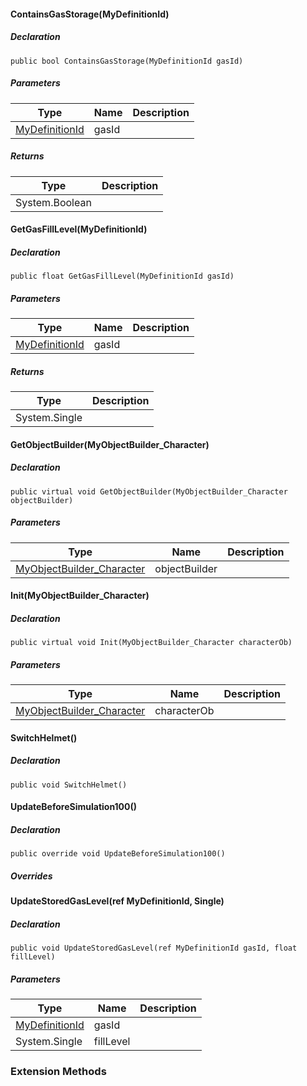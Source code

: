 #### ContainsGasStorage(MyDefinitionId)

##### Declaration

```
public bool ContainsGasStorage(MyDefinitionId gasId)
```

##### Parameters

| Type | Name | Description |
| --- | --- | --- |
| [MyDefinitionId](https://keensoftwarehouse.github.io/SpaceEngineersModAPI/api/VRage.Game.MyDefinitionId.html) | gasId |     |

##### Returns

| Type | Description |
| --- | --- |
| System.Boolean |     |

#### GetGasFillLevel(MyDefinitionId)

##### Declaration

```
public float GetGasFillLevel(MyDefinitionId gasId)
```

##### Parameters

| Type | Name | Description |
| --- | --- | --- |
| [MyDefinitionId](https://keensoftwarehouse.github.io/SpaceEngineersModAPI/api/VRage.Game.MyDefinitionId.html) | gasId |     |

##### Returns

| Type | Description |
| --- | --- |
| System.Single |     |

#### GetObjectBuilder(MyObjectBuilder\_Character)

##### Declaration

```
public virtual void GetObjectBuilder(MyObjectBuilder_Character objectBuilder)
```

##### Parameters

| Type | Name | Description |
| --- | --- | --- |
| [MyObjectBuilder\_Character](https://keensoftwarehouse.github.io/SpaceEngineersModAPI/api/VRage.Game.MyObjectBuilder_Character.html) | objectBuilder |     |

#### Init(MyObjectBuilder\_Character)

##### Declaration

```
public virtual void Init(MyObjectBuilder_Character characterOb)
```

##### Parameters

| Type | Name | Description |
| --- | --- | --- |
| [MyObjectBuilder\_Character](https://keensoftwarehouse.github.io/SpaceEngineersModAPI/api/VRage.Game.MyObjectBuilder_Character.html) | characterOb |     |

#### SwitchHelmet()

##### Declaration

```
public void SwitchHelmet()
```

#### UpdateBeforeSimulation100()

##### Declaration

```
public override void UpdateBeforeSimulation100()
```

##### Overrides

#### UpdateStoredGasLevel(ref MyDefinitionId, Single)

##### Declaration

```
public void UpdateStoredGasLevel(ref MyDefinitionId gasId, float fillLevel)
```

##### Parameters

| Type | Name | Description |
| --- | --- | --- |
| [MyDefinitionId](https://keensoftwarehouse.github.io/SpaceEngineersModAPI/api/VRage.Game.MyDefinitionId.html) | gasId |     |
| System.Single | fillLevel |     |

### Extension Methods